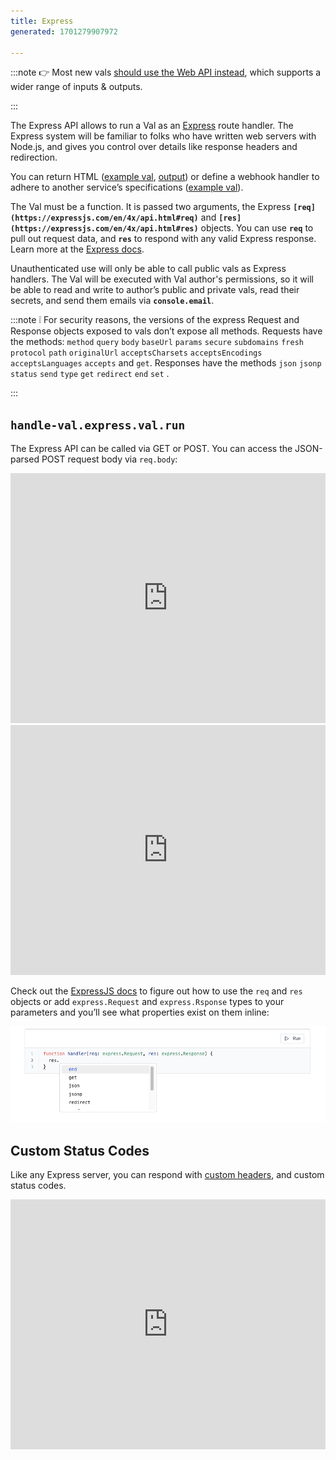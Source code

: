 ```yaml
---
title: Express
generated: 1701279907972

---
```


:::note
👉 Most new vals [should use the Web API instead](../http-val), which supports a wider range of inputs & outputs.

:::

The Express API allows to run a Val as an [Express](https://expressjs.com/) route handler. The Express system will be familiar to folks who have written web servers with Node.js, and gives you control over details like response headers and redirection.

You can return HTML ([example val](https://www.val.town/v/stevekrouse.expressHTMLExample), [output](https://api.val.town/v1/express/stevekrouse.expressHTMLExample?name=Townie)) or define a webhook handler to adhere to another service’s specifications ([example val](https://www.val.town/v/stevekrouse.handleOnboardingReferral)).

The Val must be a function. It is passed two arguments, the Express **`[req](https://expressjs.com/en/4x/api.html#req)`** and **`[res](https://expressjs.com/en/4x/api.html#res)`** objects. You can use **`req`** to pull out request data, and **`res`** to respond with any valid Express response. Learn more at the [Express docs](https://expressjs.com/en/4x/api.html).

Unauthenticated use will only be able to call public vals as Express handlers. The Val will be executed with Val author's permissions, so it will be able to read and write to author’s public and private vals, read their secrets, and send them emails via **`console.email`**.

:::note
❕ For security reasons, the versions of the express Request and Response objects exposed to vals don’t expose all methods. Requests have the methods: `method` `query` `body` `baseUrl` `params` `secure` `subdomains` `fresh` `protocol` `path` `originalUrl` `acceptsCharsets` `acceptsEncodings` `acceptsLanguages` `accepts` and `get`. Responses have the methods `json` `jsonp` `status` `send` `type` `get` `redirect` `end` `set` .

:::

## `handle-val.express.val.run`

The Express API can be called via GET or POST. You can access the JSON-parsed POST request body via `req.body`:

<div class="not-content">
  <iframe src="https://www.val.town/embed/stevekrouse.postWebhook1" width="100%" frameborder="no" style="height: 400px;">
    &#x20;
  </iframe>
</div>

<div class="not-content">
  <iframe src="https://www.val.town/embed/stevekrouse.postWebhookTest1" width="100%" frameborder="no" style="height: 400px;">
    &#x20;
  </iframe>
</div>

Check out the [ExpressJS docs](http://expressjs.com/) to figure out how to use the `req` and `res` objects or add `express.Request` and `express.Rsponse` types to your parameters and you’ll see what properties exist on them inline:

![Screenshot 2023-03-14 at 3.29.23 PM.png](./express/screenshot_2023-03-14_at_32923_pm.png)

## Custom Status Codes

Like any Express server, you can respond with [custom headers](https://expressjs.com/en/api.html#res.set), and custom status codes.

<div class="not-content">
  <iframe src="https://www.val.town/embed/vtdocs.customStatusCode" width="100%" frameborder="no" style="height: 400px;">
    &#x20;
  </iframe>
</div>
